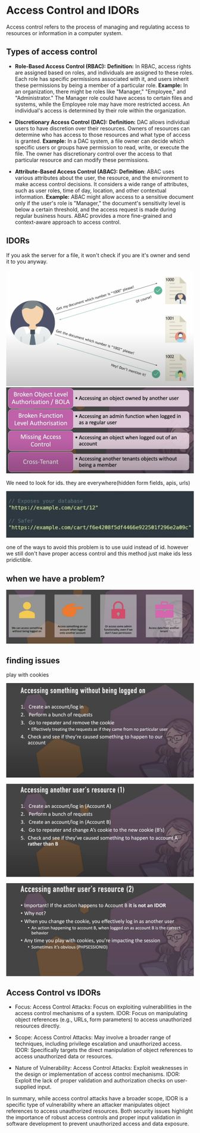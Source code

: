 # Access Control and IDORs

Access control refers to the process of managing and regulating access to resources or information in a computer system. 

## Types of access control

- **Role-Based Access Control (RBAC):**
**Definition:** In RBAC, access rights are assigned based on roles, and individuals are assigned to these roles. Each role has specific permissions associated with it, and users inherit these permissions by being a member of a particular role.
**Example:** In an organization, there might be roles like "Manager," "Employee," and "Administrator." The Manager role could have access to certain files and systems, while the Employee role may have more restricted access. An individual's access is determined by their role within the organization.

- **Discretionary Access Control (DAC):**
**Definition:** DAC allows individual users to have discretion over their resources. Owners of resources can determine who has access to those resources and what type of access is granted.
**Example:** In a DAC system, a file owner can decide which specific users or groups have permission to read, write, or execute the file. The owner has discretionary control over the access to that particular resource and can modify these permissions.

- **Attribute-Based Access Control (ABAC):**
**Definition**: ABAC uses various attributes about the user, the resource, and the environment to make access control decisions. It considers a wide range of attributes, such as user roles, time of day, location, and other contextual information.
**Example:** ABAC might allow access to a sensitive document only if the user's role is "Manager," the document's sensitivity level is below a certain threshold, and the access request is made during regular business hours. ABAC provides a more fine-grained and context-aware approach to access control.

## IDORs
If you ask the server for a file, it won't check if you are it's owner and send it to you anyway.

![6fd56d9883fd025bb1cbcf32d365b759.png](../../_resources/6fd56d9883fd025bb1cbcf32d365b759.png)
![a785bab372ba3443f30b62401713f194.png](../../_resources/a785bab372ba3443f30b62401713f194.png)

We need to look for ids. they are everywhere(hidden form fields, apis, urls)

![06621abf66c36cc9c13cb27eddfcd56a.png](../../_resources/06621abf66c36cc9c13cb27eddfcd56a.png)

one of the ways to avoid this problem is to use uuid instead of id. however we still don't have proper access control and this method just make ids less pridictible.

## when we have a problem?

![e21d469a08a03daa80f75cfa2cba2170.png](../../_resources/e21d469a08a03daa80f75cfa2cba2170.png)

## finding issues

play with cookies

![7e8a71c9c365ed9c9677001d866a141a.png](../../_resources/7e8a71c9c365ed9c9677001d866a141a.png)

![7008622cbd678e565658fbab95102e8a.png](../../_resources/7008622cbd678e565658fbab95102e8a.png)

![b5384e4c6cd2e52e21e6c21074661305.png](../../_resources/b5384e4c6cd2e52e21e6c21074661305.png)


## Access Control vs IDORs

- Focus:
Access Control Attacks: Focus on exploiting vulnerabilities in the access control mechanisms of a system.
IDOR: Focus on manipulating object references (e.g., URLs, form parameters) to access unauthorized resources directly.

- Scope:
Access Control Attacks: May involve a broader range of techniques, including privilege escalation and unauthorized access.
IDOR: Specifically targets the direct manipulation of object references to access unauthorized data or resources.

- Nature of Vulnerability:
Access Control Attacks: Exploit weaknesses in the design or implementation of access control mechanisms.
IDOR: Exploit the lack of proper validation and authorization checks on user-supplied input.

In summary, while access control attacks have a broader scope, IDOR is a specific type of vulnerability where an attacker manipulates object references to access unauthorized resources. Both security issues highlight the importance of robust access controls and proper input validation in software development to prevent unauthorized access and data exposure.